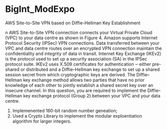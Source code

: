 # BigInt_ModExpo
AWS Site-to-Site VPN based on Diffie-Hellman Key Establishment


n AWS Site-to-Site VPN connection connects your Virtual Private Cloud (VPC) to your data centre as shown in
Figure 4. Amazon supports Internet Protocol Security (IPSec) VPN connections. Data transferred between your
VPC and data centre routes over an encrypted VPN connection maintain the confidentiality and integrity of
data in transit. Internet Key Exchange (IKEv2) is the protocol used to set up a security association (SA) in the
IPSec protocol suite. IKEv2 uses X.509 certificates for authentication ‒ either pre-shared or distributed and a
Diffie–Hellman key exchange to set up a shared session secret from which cryptographic keys are derived.
The Diffie–Hellman key exchange method allows two parties that have no prior knowledge of each other to
jointly establish a shared secret key over an insecure channel. In this question, you are required to implement
the Diffie–Hellman key exchange protocol (Group 2) between your VPC and your data centre.

1. Implemenented 160-bit random number geneation;
2. Used a Crypto Library to implement the modular exploentiation algorithm for larger integers.
